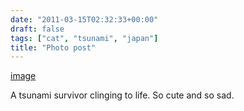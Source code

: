 ```yaml
---
date: "2011-03-15T02:32:33+00:00"
draft: false
tags: ["cat", "tsunami", "japan"]
title: "Photo post"
---
```

[image](/img/2011-03-15-photo-post/b6ff156e8b43681625b3aa463d5f7f8b44708cf01bfb41af553d889eed672b14.jpg)

A tsunami survivor clinging to life. So cute and so sad.
